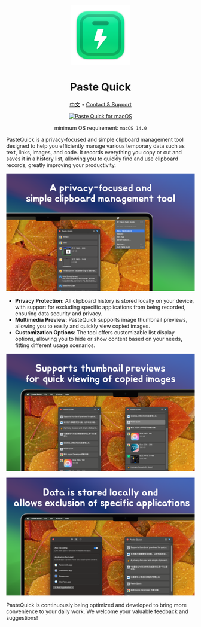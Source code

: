 <div align="center">
  <br />
  <br />
  <a href="https://wangchujiang.com/paste-quick/">
  <img src="./assets/logo.png" alt="Paste Quick LOGO" width="160" height="160">
  </a>
  <h1>Paste Quick</h1>
  <!--rehype:style=border: 0;-->
  <p>
    <a href="./README.zh.md">中文</a> • 
    <a target="_blank" href="https://github.com/jaywcjlove/paste-quick/issues/new?assignees=&labels=support%2Cfeedback%2Cquestion&projects=&template=bug_report.yml&title=%F0%9F%99%8B%E2%80%8D%E2%99%82%EF%B8%8F+Support+%26+Feedback%3A+Paste+Quick">Contact & Support</a>
  </p>
  <p>
    <a target="_blank" href="https://apps.apple.com/app/paste-quick/6723903021" title="Paste Quick for macOS">
      <img alt="Paste Quick for macOS" src="https://jaywcjlove.github.io/sb/download/macos.svg" height="51">
    </a>
  </p>
</div>

<div align="center">

minimum OS requirement: `macOS 14.0`

</div>

PasteQuick is a privacy-focused and simple clipboard management tool designed to help you efficiently manage various temporary data such as text, links, images, and code. It records everything you copy or cut and saves it in a history list, allowing you to quickly find and use clipboard records, greatly improving your productivity.

![Paste Quick Screenshot 1](./assets/screenshots-1.png)

- **Privacy Protection**: All clipboard history is stored locally on your device, with support for excluding specific applications from being recorded, ensuring data security and privacy.
- **Multimedia Preview**: PasteQuick supports image thumbnail previews, allowing you to easily and quickly view copied images.
- **Customization Options**: The tool offers customizable list display options, allowing you to hide or show content based on your needs, fitting different usage scenarios.

![Paste Quick Screenshot 2](./assets/screenshots-2.png)

![Paste Quick Screenshot 3](./assets/screenshots-3.png)

PasteQuick is continuously being optimized and developed to bring more convenience to your daily work. We welcome your valuable feedback and suggestions!

<!--idoc:config:
site: Paste Quick
title: 一款注重隐私的简单剪贴板管理工具，能够高效处理各种临时数据类型，包括文本、链接、图片和代码。
keywords: PasteQuick, 剪贴板管理器, 隐私工具, 数据管理, 文本管理, 图片管理, 链接管理, 代码片段管理, macOS 应用
-->